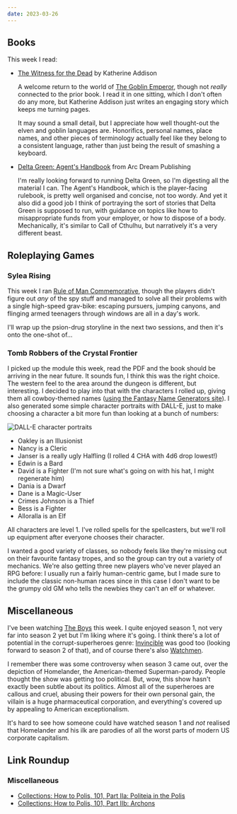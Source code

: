 ```yaml
---
date: 2023-03-26
---
```


## Books

This week I read:

- [The Witness for the Dead][] by Katherine Addison

  A welcome return to the world of [The Goblin Emperor][], though not *really*
  connected to the prior book.  I read it in one sitting, which I don't often do
  any more, but Katherine Addison just writes an engaging story which keeps me
  turning pages.
  
  It may sound a small detail, but I appreciate how well thought-out the elven
  and goblin languages are.  Honorifics, personal names, place names, and other
  pieces of terminology actually feel like they belong to a consistent language,
  rather than just being the result of smashing a keyboard.

- [Delta Green: Agent's Handbook][] from Arc Dream Publishing

  I'm really looking forward to running Delta Green, so I'm digesting all the
  material I can.  The Agent's Handbook, which is the player-facing rulebook, is
  pretty well organised and concise, not too wordy.  And yet it also did a good
  job I think of portraying the sort of stories that Delta Green is supposed to
  run, with guidance on topics like how to misappropriate funds from your
  employer, or how to dispose of a body.  Mechanically, it's similar to Call of
  Cthulhu, but narratively it's a very different beast.

[The Witness for the Dead]: https://en.wikipedia.org/wiki/The_Witness_for_the_Dead
[Delta Green: Agent's Handbook]: https://shop.arcdream.com/products/delta-green-agents-handbook
[The Goblin Emperor]: https://en.wikipedia.org/wiki/The_Goblin_Emperor


## Roleplaying Games

### Sylea Rising

This week I ran [Rule of Man Commemorative][], though the players didn't figure
out *any* of the spy stuff and managed to solve all their problems with a single
high-speed grav-bike: escaping pursuers, jumping canyons, and flinging armed
teenagers through windows are all in a day's work.

I'll wrap up the psion-drug storyline in the next two sessions, and then it's
onto the one-shot of...

[Rule of Man Commemorative]: https://www.youtube.com/watch?v=LEOjVNkL8iI

### Tomb Robbers of the Crystal Frontier

I picked up the module this week, read the PDF and the book should be arriving
in the near future.  It sounds fun, I think this was the right choice.  The
western feel to the area around the dungeon is different, but interesting.  I
decided to play into that with the characters I rolled up, giving them all
cowboy-themed names ([using the Fantasy Name Generators site][]).  I also
generated some simple character portraits with DALL-E, just to make choosing a
character a bit more fun than looking at a bunch of numbers:

![DALL-E character portraits](notes/236/dalle-characters.png)

- Oakley is an Illusionist
- Nancy is a Cleric
- Janser is a really ugly Halfling (I rolled 4 CHA with 4d6 drop lowest!)
- Edwin is a Bard
- David is a Fighter (I'm not sure what's going on with his hat, I might regenerate him)
- Dania is a Dwarf
- Dane is a Magic-User
- Crimes Johnson is a Thief
- Bess is a Fighter
- Alloralla is an Elf

All characters are level 1.  I've rolled spells for the spellcasters, but we'll
roll up equipment after everyone chooses their character.

I wanted a good variety of classes, so nobody feels like they're missing out on
their favourite fantasy tropes, and so the group can try out a variety of
mechanics.  We're also getting three new players who've never played an RPG
before: I usually run a fairly human-centric game, but I made sure to include
the classic non-human races since in this case I don't want to be the grumpy old
GM who tells the newbies they can't an elf or whatever.

[using the Fantasy Name Generators site]: https://www.fantasynamegenerators.com/cowboy-names.php


## Miscellaneous

I've been watching [The Boys][] this week.  I quite enjoyed season 1, not very
far into season 2 yet but I'm liking where it's going.  I think there's a lot of
potential in the corrupt-superheroes genre: [Invincible][] was good too (looking
forward to season 2 of that), and of course there's also [Watchmen][].

I remember there was some controversy when season 3 came out, over the depiction
of Homelander, the American-themed Superman-parody.  People thought the show was
getting too political.  But, wow, this show hasn't exactly been subtle about its
politics.  Almost all of the superheroes are callous and cruel, abusing their
powers for their own personal gain, the villain is a huge pharmaceutical
corporation, and everything's covered up by appealing to American
exceptionalism.

It's hard to see how someone could have watched season 1 and *not* realised that
Homelander and his ilk are parodies of all the worst parts of modern US
corporate capitalism.

[The Boys]: https://en.wikipedia.org/wiki/The_Boys_(TV_series)
[Invincible]: https://en.wikipedia.org/wiki/Invincible_(TV_series)
[Watchmen]: https://en.wikipedia.org/wiki/Watchmen


## Link Roundup

### Miscellaneous

- [Collections: How to Polis, 101, Part IIa: Politeia in the Polis](https://acoup.blog/2023/03/17/collections-how-to-polis-part-iia-politeia-in-the-polis/)
- [Collections: How to Polis, 101, Part IIb: Archons](https://acoup.blog/2023/03/24/collections-how-to-polis-101-part-iib-archons/)
